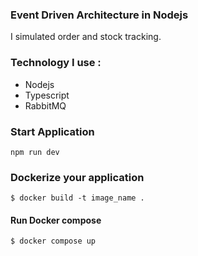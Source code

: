 ### Event Driven Architecture in Nodejs
I simulated order and stock tracking. 

### Technology I use : 
- Nodejs
- Typescript
- RabbitMQ

### Start Application
```
npm run dev
```
  
### Dockerize your application
```
$ docker build -t image_name . 
```
#### Run Docker compose 
```bash
$ docker compose up 
```
